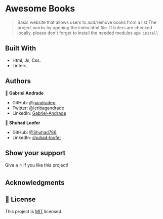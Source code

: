 # Awesome Books

> Basic website that allows users to add/remove books from a list
> The project works by opening the index.html file. If linters are checked locally, please don't forget to install the needed modules `npm install`

## Built With

- Html, Js, Css.
- Linters.

## Authors

👤 **Gabriel Andrade**

- GitHub: [@gandradep](https://github.com/gandradep)
- Twitter: [@leribagandrade](https://twitter.com/leribagandrade)
- LinkedIn: [Gabriel-Andrade](https://www.linkedin.com/in/gabriel-andrade-silla-turca/)

👤 **Shuhad Loofer**

- GitHub: [@Shuhad786](https://github.com/Shuhad786) 
- LinkedIn: [shuhad-loofer](www.linkedin.com/in/shuhad-loofer)

## Show your support

Give a ⭐️ if you like this project!

## Acknowledgments


## 📝 License

This project is [MIT](./LICENSE) licensed.
